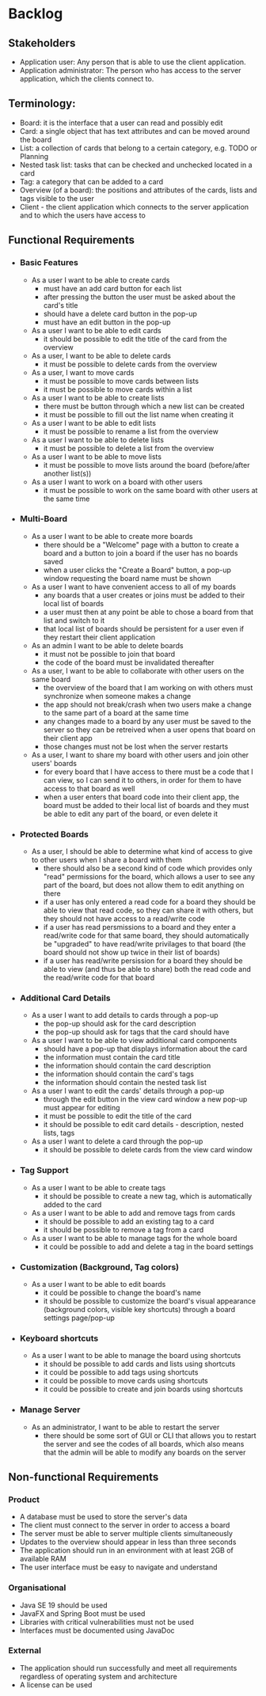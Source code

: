 # **Backlog** 

## Stakeholders
- Application user: Any person that is able to use the client application.
- Application administrator: The person who has access to the server application, which the clients connect to.

## Terminology:
- Board: it is the interface that a user can read and possibly edit
- Card: a single object that has text attributes and can be moved around the board
- List: a collection of cards that belong to a certain category, e.g. TODO or Planning
- Nested task list: tasks that can be checked and unchecked located in a card
- Tag: a category that can be added to a card
- Overview (of a board): the positions and attributes of the cards, lists and tags visible to the user
- Client - the client application which connects to the server application and to which the users have access to 

## Functional Requirements

- ### Basic Features
    - As a user I want to be able to create cards
        - must have an add card button for each list
        - after pressing the button the user must be asked about the card's title
        - should have a delete card button in the pop-up
        - must have an edit button in the pop-up
    - As a user I want to be able to edit cards
        - it should be possible to edit the title of the card from the overview
    - As a user, I want to be able to delete cards
        - it must be possible to delete cards from the overview
    - As a user, I want to move cards
        - it must be possible to move cards between lists 
        - it must be possible to move cards within a list
    - As a user I want to be able to create lists
        - there must be button through which a new list can be created
        - it must be possible to fill out the list name when creating it
    - As a user I want to be able to edit lists
        - it must be possible to rename a list from the overview
    - As a user I want to be able to delete lists
        - it must be possible to delete a list from the overview
    - As a user I want to be able to move lists
        - it must be possible to move lists around the board (before/after another list(s))
    - As a user I want to work on a board with other users
        - it must be possible to work on the same board with other users at the same time
        
- ### Multi-Board
    - As a user I want to be able to create more boards
        - there should be a "Welcome" page with a button to create a board and a button to join a board if the user has no boards saved
        - when a user clicks the "Create a Board" button, a pop-up window requesting the board name must be shown
    - As a user I want to have convenient access to all of my boards
      - any boards that a user creates or joins must be added to their local list of boards
      - a user must then at any point be able to chose a board from that list and switch to it
      - that local list of boards should be persistent for a user even if they restart their client application
    - As an admin I want to be able to delete boards
        - it must not be possible to join that board
        - the code of the board must be invalidated thereafter
   - As a user, I want to be able to collaborate with other users on the same board
        - the overview of the board that I am working on with others must synchronize when someone makes a change
        - the app should not break/crash when two users make a change to the same part of a board at the same time
        - any changes made to a board by any user must be saved to the server so they can be retreived when a user opens that board on their client app
        - those changes must not be lost when the server restarts
    - As a user, I want to share my board with other users and join other users' boards
        - for every board that I have access to there must be a code that I can view, so I can send it to others, in order for them to have access to that board as well
        - when a user enters that board code into their client app, the board must be added to their local list of boards and they must be able to edit any part of the board, or even delete it

- ### Protected Boards
    - As a user, I should be able to determine what kind of access to give to other users when I share a board with them
        - there should also be a second kind of code which provides only "read" permissions for the board, which allows a user to see any part of the board, but does not allow them to edit anything on there
        - if a user has only entered a read code for a board they should be able to view that read code, so they can share it with others, but they should not have access to a read/write code
        - if a user has read persmissions to a board and they enter a read/write code for that same board, they should automatically be "upgraded" to have read/write privilages to that board (the board should not show up twice in their list of boards)
        - if a user has read/write persission for a board they should be able to view (and thus be able to share) both the read code and the read/write code for that board

- ### Additional Card Details
    - As a user I want to add details to cards through a pop-up
        - the pop-up should ask for the card description
        - the pop-up should ask for tags that the card should have
    - As a user I want to be able to view additional card components
        - should have a pop-up that displays information about the card
        - the information must contain the card title
        - the information should contain the card description
        - the information should contain the card's tags
        - the information should contain the nested task list
    - As a user I want to edit the cards' details through a pop-up
        - through the edit button in the view card window a new pop-up must appear for editing
        - it must be possible to edit the title of the card
        - it should be possible to edit card details - description, nested lists, tags
    - As a user I want to delete a card through the pop-up
        - it should be possible to delete cards from the view card window
        
- ### Tag Support
    - As a user I want to be able to create tags
        - it should be possible to create a new tag, which is automatically added to the card 
    - As a user I want to be able to add and remove tags from cards
       - it should be possible to add an existing tag to a card 
       - it should be possible to remove a tag from a card
    - As a user I want to be able to manage tags for the whole board
        - it could be possible to add and delete a tag in the board settings

- ### Customization (Background, Tag colors)
    - As a user I want to be able to edit boards
        - it could be possible to change the board's name
        - it should be possible to customize the board's visual appearance (background colors, visible key shortcuts) through a board settings page/pop-up

- ### Keyboard shortcuts
    - As a user I want to be able to manage the board using shortcuts
        - it should be possible to add cards and lists using shortcuts
        - it could be possible to add tags using shortcuts
        - it could be possible to move cards using shortcuts
        - it could be possible to create and join boards using shortcuts
    
- ### Manage Server
    - As an administrator, I want to be able to restart the server
        - there should be some sort of GUI or CLI that allows you to restart the server and see the codes of all boards, which also means that the admin will be able to modify any boards on the server

## Non-functional Requirements

### Product
- A database must be used to store the server's data
- The client must connect to the server in order to access a board
- The server must be able to server multiple clients simultaneously
- Updates to the overview should appear in less than three seconds
- The application should run in an environment with at least 2GB of available RAM
- The user interface must be easy to navigate and understand

### Organisational
- Java SE 19 should be used
- JavaFX and Spring Boot must be used
- Libraries with critical vulnerabilities must not be used
- Interfaces must be documented using JavaDoc

### External
- The application should run successfully and meet all requirements regardless of operating system and architecture
- A license can be used

